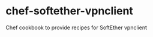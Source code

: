 chef-softether-vpnclient
=====================

Chef cookbook to provide recipes for SoftEther vpnclient
